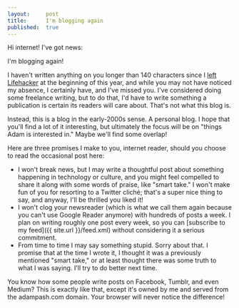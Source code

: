 ```yaml
---
layout:     post
title:      I'm blogging again
published:  true
---
```


Hi internet! I've got news: 

I'm blogging again!

I haven't written anything on you longer than 140 characters since I [left Lifehacker](http://lifehacker.com/5973647/it-was-pash-like-cash) at the beginning of this year, and while you may not have noticed my absence, I certainly have, and I've missed you. I've considered doing some freelance writing, but to do that, I'd have to write something a publication is certain its readers will care about. That's not what this blog is.

Instead, this is a blog in the early-2000s sense. A personal blog. I hope that you'll find a lot of it interesting, but ultimately the focus will be on "things Adam is interested in." Maybe we'll find some overlap!

Here are three promises I make to you, internet reader, should you choose to read the occasional post here:

* I won't break news, but I may write a thoughtful post about something happening in technology or culture, and you might feel compelled to share it along with some words of praise, like "smart take." I won't make fun of you for resorting to a Twitter cliché; that's a super nice thing to say, and anyway, I'll be thrilled you liked it! 
* I won't clog your newsreader (which is what we call them again because you can't use Google Reader anymore) with hundreds of posts a week. I plan on writing roughly one post every week, so you can [subscribe to my feed]({{ site.url }}/feed.xml) without considering it a serious commitment.
* From time to time I may say something stupid. Sorry about that. I promise that at the time I wrote it, I thought it was a previously mentioned "smart take," or at least thought there was some truth to what I was saying. I'll try to do better next time.

You know how some people write posts on Facebook, Tumblr, and even Medium? This is exactly like that, except it's owned by me and served from the adampash.com domain. Your browser will never notice the difference!